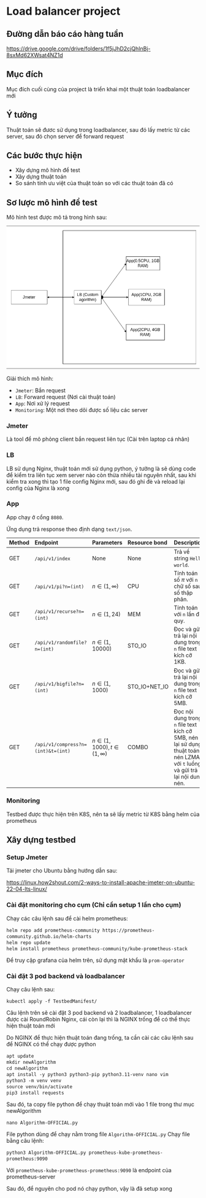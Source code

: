 # Load balancer project

## Đường dẫn báo cáo hàng tuần
https://drive.google.com/drive/folders/1f5jJhD2cjQhInBj-8sxMd62XWsat4NZ1d

## Mục đích
Mục đích cuối cùng của project là triển khai một thuật toán loadbalancer mới

## Ý tưởng
Thuật toán sẽ đươc sử dụng trong loadbalancer, sau đó lấy metric từ các server, sau đó chọn server để forward request

## Các bước thực hiện
- Xây dựng mô hình để test
- Xây dựng thuật toán
- So sánh tính ưu việt của thuật toán so với các thuật toán đã có

## Sơ lược mô hình để test
Mô hình test được mô tả trong hình sau:

![alt text](image.png)

Giải thích mô hình:

- `Jmeter`: Bắn request
- `LB`: Forward request (Nơi cài thuật toán)
- `App`: Nơi xử lý request
- `Monitoring`: Một nơi theo dõi được số liệu các server
### Jmeter
Là tool để mô phỏng client bắn request liên tục (Cài trên laptop cá nhân)

### LB
LB sử dụng Nginx, thuật toán mới sử dụng python, ý tưởng là sẽ dùng code để kiểm tra liên tục xem server nào còn thừa nhiều tài nguyên nhất, sau khi kiểm tra xong thì tạo 1 file config Nginx mới, sau đó ghi đè và reload lại config của Nginx là xong 
### App
App chạy ở cổng `8080`.

Ứng dụng trả response theo định dạng `text/json`.

| Method | Endpoint | Parameters | Resource bond | Description |
|:-------|:---------|:-----------|:--------------|:------------|
| GET    | `/api/v1/index` | None | None |Trả về string `Hello world`.|
| GET    | `/api/v1/pi?n=(int)` | $n\in(1,\infty)$ | CPU | Tính toán số $\pi$ với `n` chữ số sau số thập phân. |
| GET    | `/api/v1/recurse?n=(int)` | $n\in(1,24)$ | MEM | Tính toán với `n` lần đệ quy. |
| GET    | `/api/v1/randomfile?n=(int)` | $n\in(1,10000)$ | STO_IO | Đọc và gửi trả lại nội dung trong `n` file text kích cỡ 1KB. |
| GET    | `/api/v1/bigfile?n=(int)` | $n\in(1,1000)$ | STO_IO+NET_IO | Đọc và gửi trả lại nội dung trong `n` file text kích cỡ 5MB. |
| GET    | `/api/v1/compress?n=(int)&t=(int)` | $n\in(1,1000), t\in(1,\infty)$ | COMBO | Đọc nội dung trong `n` file text kích cỡ 5MB, nén lại sử dụng thuật toán nén LZMA với `t` luồng và gửi trả lại nội dung nén. |

### Monitoring
Testbed được thực hiện trên K8S, nên ta sẽ lấy metric từ K8S bằng helm của prometheus

## Xây dựng testbed

### Setup Jmeter
Tải jmeter cho Ubuntu bằng hướng dẫn sau:

https://linux.how2shout.com/2-ways-to-install-apache-jmeter-on-ubuntu-22-04-lts-linux/

### Cài đặt monitoring cho cụm (Chỉ cần setup 1 lần cho cụm)
Chạy các câu lệnh sau để cài helm prometheus:
```
helm repo add prometheus-community https://prometheus-community.github.io/helm-charts
helm repo update
helm install prometheus prometheus-community/kube-prometheus-stack
```

Để truy cập grafana của helm trên, sử dụng mật khẩu là `prom-operator`


### Cài đặt 3 pod backend và loadbalancer

Chạy câu lệnh sau:
```
kubectl apply -f TestbedManifest/
```

Câu lệnh trên sẽ cài đặt 3 pod backend và 2 loadbalancer, 1 loadbalancer được cài RoundRobin Nginx, cái còn lại thì là NGINX trống để có thể thực hiện thuật toán mới

Do NGINX để thực hiện thuật toán đang trống, ta cần cài các câu lệnh sau để NGINX có thể chạy được python
```
apt update
mkdir newAlgorithm
cd newAlgorithm
apt install -y python3 python3-pip python3.11-venv nano vim
python3 -m venv venv
source venv/bin/activate
pip3 install requests
```
Sau đó, ta copy file python để chạy thuật toán mới vào 1 file trong thư mục newAlgorithm
```
nano Algorithm-OFFICIAL.py
```
File python dùng để chạy nằm trong file `Algorithm-OFFICIAL.py`
Chạy file bằng câu lệnh:
```
python3 Algorithm-OFFICIAL.py prometheus-kube-prometheus-prometheus:9090
```

Với `prometheus-kube-prometheus-prometheus:9090` là endpoint của prometheus-server

Sau đó, để nguyên cho pod nó chạy python, vậy là đã setup xong


<!-- ## Dựng testbed

Các files manifest được đặt tại `TestbedManifest/j12t`

1. Tạo các namespace: `j12t`, `j12t-monitoring`, `j12t-test`
2. Deploy `SimpleApp`: `kubectl apply -f simpleapp.yaml`
3. Deploy `Default-NGINX` (NGINX nguyên gốc): `kubectl apply -f default_nginx.yaml`
4. Deploy `Prometheus+Grafana`: `kubectl apply -f monitoring.yaml`
5. Deploy `Modified-NGINX` (NGINX đã chỉnh sửa để áp dụng các thuật toán): `kubectl apply -f modified_nginx.yaml` -->


